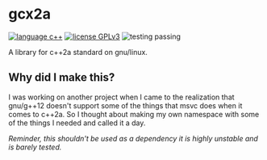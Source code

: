 # gcx2a
[![language c++](https://img.shields.io/badge/language-c++-purple?style=flat-square)](https://en.wikipedia.org/wiki/C++) [![license GPLv3](https://img.shields.io/badge/license-GPLv3-orange?style=flat-square)](https://www.gnu.org/licenses/gpl-3.0.en.html) ![testing passing](https://img.shields.io/badge/test-passsing-green?style=flat-square)
 
 A library for c++2a standard on gnu/linux.

## Why did I make this?

 I was working on another project when I came to the realization that gnu/g++12 doesn't support some of the things that msvc does when it comes to c++2a.
 So I thought about making my own namespace with some of the things I needed and called it a day.

 *Reminder, this shouldn't be used as a dependency it is highly unstable and is barely tested.*